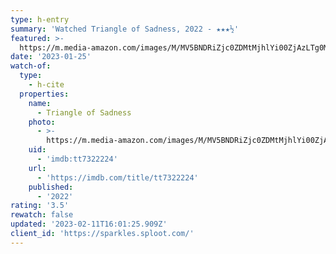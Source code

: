 ```yaml
---
type: h-entry
summary: 'Watched Triangle of Sadness, 2022 - ★★★½'
featured: >-
  https://m.media-amazon.com/images/M/MV5BNDRiZjc0ZDMtMjhlYi00ZjAzLTg0MDQtZDI2NGEyYTBlN2M2XkEyXkFqcGdeQXVyMTA2MDU0NjM5._V1_SX300.jpg
date: '2023-01-25'
watch-of:
  type:
    - h-cite
  properties:
    name:
      - Triangle of Sadness
    photo:
      - >-
        https://m.media-amazon.com/images/M/MV5BNDRiZjc0ZDMtMjhlYi00ZjAzLTg0MDQtZDI2NGEyYTBlN2M2XkEyXkFqcGdeQXVyMTA2MDU0NjM5._V1_SX300.jpg
    uid:
      - 'imdb:tt7322224'
    url:
      - 'https://imdb.com/title/tt7322224'
    published:
      - '2022'
rating: '3.5'
rewatch: false
updated: '2023-02-11T16:01:25.909Z'
client_id: 'https://sparkles.sploot.com/'
---
```


